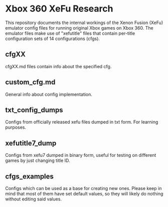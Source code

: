 # Xbox 360 XeFu Research
This repository documents the internal workings of the Xenon Fusion (XeFu) emulator config files for running original Xbox games on Xbox 360. The emulator files make use of "xefutitle" files that contain per-title configuration sets of 14 configurations (cfgs).

## cfgXX
cfgXX.md files contain info about the specified cfg.

## custom_cfg.md
General info about config implementation.

## txt_config_dumps
Configs from officially released xefu files dumped in txt form. For learning purposes.

## xefutitle7_dump
Configs from xefu7 dumped in binary form, useful for testing on different games by just changing title ID.

## cfgs_examples
Configs which can be used as a base for creating new ones. Please keep in mind that most of them have set default values, so they will likely do nothing without editing said values.
